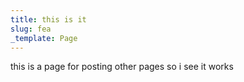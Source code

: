 ```yaml
---
title: this is it
slug: fea
_template: Page
---
```


this is a page for posting other pages so i see it works
